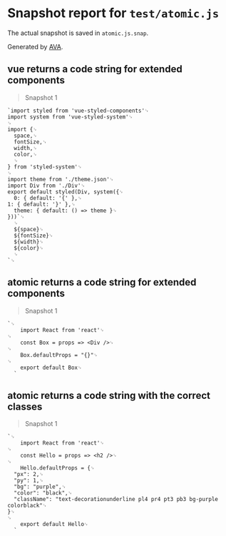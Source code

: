 # Snapshot report for `test/atomic.js`

The actual snapshot is saved in `atomic.js.snap`.

Generated by [AVA](https://ava.li).

## vue returns a code string for extended components

> Snapshot 1

    `import styled from 'vue-styled-components'␊
    import system from 'vue-styled-system'␊
    ␊
    import {␊
      space,␊
      fontSize,␊
      width,␊
      color,␊
      ␊
    } from 'styled-system'␊
    ␊
    import theme from './theme.json'␊
    import Div from './Div'␊
    export default styled(Div, system({␊
      0: { default: '{' },␊
    1: { default: '}' },␊
      theme: { default: () => theme }␊
    }))`␊
      ␊
      ${space}␊
      ${fontSize}␊
      ${width}␊
      ${color}␊
      ␊
    `␊
    

## atomic returns a code string for extended components

> Snapshot 1

    `␊
        import React from 'react'␊
    ␊
        const Box = props => <Div />␊
    ␊
        Box.defaultProps = "{}"␊
    ␊
        export default Box␊
      `

## atomic returns a code string with the correct classes

> Snapshot 1

    `␊
        import React from 'react'␊
    ␊
        const Hello = props => <h2 />␊
    ␊
        Hello.defaultProps = {␊
      "px": 2,␊
      "py": 1,␊
      "bg": "purple",␊
      "color": "black",␊
      "className": "text-decorationunderline pl4 pr4 pt3 pb3 bg-purple colorblack"␊
    }␊
    ␊
        export default Hello␊
      `